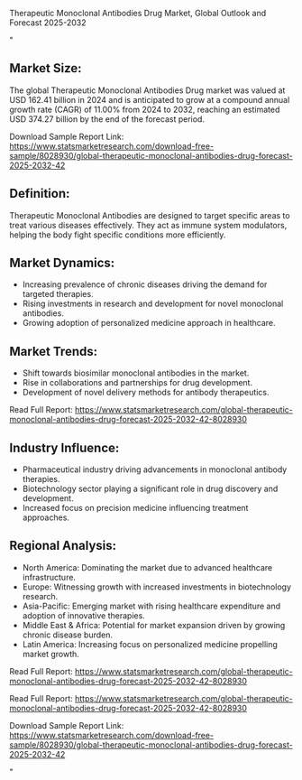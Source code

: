 Therapeutic Monoclonal Antibodies Drug Market, Global Outlook and Forecast 2025-2032

"<html>
<body>

<h2>Market Size:</h2>
<p>The global Therapeutic Monoclonal Antibodies Drug market was valued at USD 162.41 billion in 2024 and is anticipated to grow at a compound annual growth rate (CAGR) of 11.00% from 2024 to 2032, reaching an estimated USD 374.27 billion by the end of the forecast period.</p>
<p>Download Sample Report Link: <a href='https://www.statsmarketresearch.com/download-free-sample/8028930/global-therapeutic-monoclonal-antibodies-drug-forecast-2025-2032-42'>https://www.statsmarketresearch.com/download-free-sample/8028930/global-therapeutic-monoclonal-antibodies-drug-forecast-2025-2032-42</a></p>

<h2>Definition:</h2>
<p>Therapeutic Monoclonal Antibodies are designed to target specific areas to treat various diseases effectively. They act as immune system modulators, helping the body fight specific conditions more efficiently.</p>

<h2>Market Dynamics:</h2>
<ul>
  <li>Increasing prevalence of chronic diseases driving the demand for targeted therapies.</li>
  <li>Rising investments in research and development for novel monoclonal antibodies.</li>
  <li>Growing adoption of personalized medicine approach in healthcare.</li>
</ul>

<h2>Market Trends:</h2>
<ul>
  <li>Shift towards biosimilar monoclonal antibodies in the market.</li>
  <li>Rise in collaborations and partnerships for drug development.</li>
  <li>Development of novel delivery methods for antibody therapeutics.</li>
</ul>
<p>Read Full Report: <a href='https://www.statsmarketresearch.com/global-therapeutic-monoclonal-antibodies-drug-forecast-2025-2032-42-8028930'>https://www.statsmarketresearch.com/global-therapeutic-monoclonal-antibodies-drug-forecast-2025-2032-42-8028930</a></p>

<h2>Industry Influence:</h2>
<ul>
  <li>Pharmaceutical industry driving advancements in monoclonal antibody therapies.</li>
  <li>Biotechnology sector playing a significant role in drug discovery and development.</li>
  <li>Increased focus on precision medicine influencing treatment approaches.</li>
</ul>

<h2>Regional Analysis:</h2>
<ul>
  <li>North America: Dominating the market due to advanced healthcare infrastructure.</li>
  <li>Europe: Witnessing growth with increased investments in biotechnology research.</li>
  <li>Asia-Pacific: Emerging market with rising healthcare expenditure and adoption of innovative therapies.</li>
  <li>Middle East & Africa: Potential for market expansion driven by growing chronic disease burden.</li>
  <li>Latin America: Increasing focus on personalized medicine propelling market growth.</li>
</ul>
<p>Read Full Report: <a href='https://www.statsmarketresearch.com/global-therapeutic-monoclonal-antibodies-drug-forecast-2025-2032-42-8028930'>https://www.statsmarketresearch.com/global-therapeutic-monoclonal-antibodies-drug-forecast-2025-2032-42-8028930</a></p>

<p>Read Full Report: <a href='https://www.statsmarketresearch.com/global-therapeutic-monoclonal-antibodies-drug-forecast-2025-2032-42-8028930'>https://www.statsmarketresearch.com/global-therapeutic-monoclonal-antibodies-drug-forecast-2025-2032-42-8028930</a></p>
<p>Download Sample Report Link: <a href='https://www.statsmarketresearch.com/download-free-sample/8028930/global-therapeutic-monoclonal-antibodies-drug-forecast-2025-2032-42'>https://www.statsmarketresearch.com/download-free-sample/8028930/global-therapeutic-monoclonal-antibodies-drug-forecast-2025-2032-42</a></p>

</body>
</html>"
